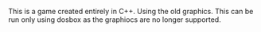 This is a game created entirely in C++. Using the old graphics. This can be run only using dosbox as the graphiocs are no longer supported.
